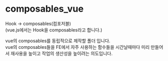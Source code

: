 # composables_vue

Hook -> composables(컴포저블)\
(vue.js에서는 Hook을 composables라고 합니다.)

vue의 composables를 동립적으로 제작할 폴더 입니다.\
vue의 composables들을 FE에서 자주 사용하는 함수들을 시간날때마다 미리 만들어서 재사용을 높이고 작업의 생산성을 높이려는 의도입니다.
